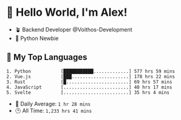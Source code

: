 # 👋 Hello World, I'm Alex!

- 🪴 Backend Developer @Voithos-Development
- 🐍 Python Newbie

## 💚 My Top Languages
```
1. Python           [███████████.............] 577 hrs 59 mins
2. Vue.js           [███.....................] 178 hrs 22 mins
3. Rust             [█.......................] 69 hrs 57 mins
4. JavaScript       [........................] 40 hrs 17 mins
5. Svelte           [........................] 35 hrs 4 mins
```
- 💪 Daily Average: `1 hr 28 mins`
- 🕑 All Time: `1,233 hrs 41 mins`